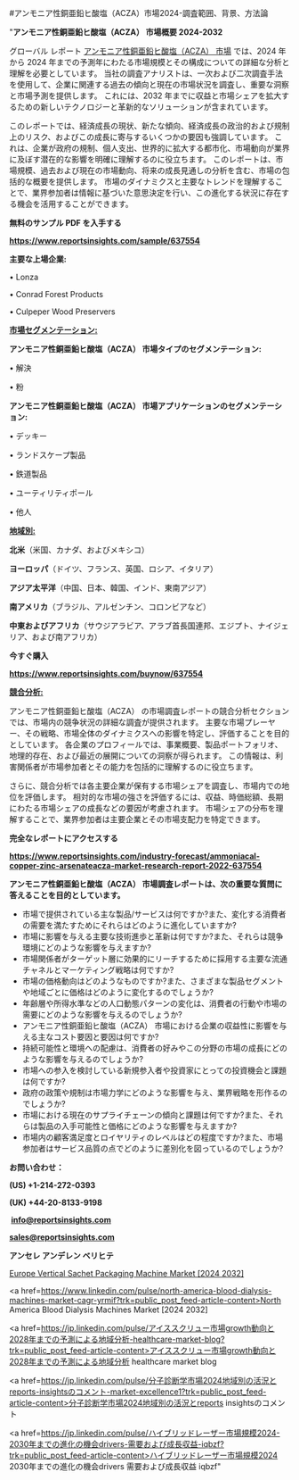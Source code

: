 #アンモニア性銅亜鉛ヒ酸塩（ACZA）市場2024-調査範囲、背景、方法論

"<strong>アンモニア性銅亜鉛ヒ酸塩（ACZA） 市場概要 2024-2032</strong>

グローバル レポート <a href=https://www.reportsinsights.com/sample/637554>アンモニア性銅亜鉛ヒ酸塩（ACZA） 市場</a> では、2024 年から 2024 年までの予測年にわたる市場規模とその構成についての詳細な分析と理解を必要としています。 当社の調査アナリストは、一次および二次調査手法を使用して、企業に関連する過去の傾向と現在の市場状況を調査し、重要な洞察と市場予測を提供します。 これには、2032 年までに収益と市場シェアを拡大​​するための新しいテクノロジーと革新的なソリューションが含まれています。

このレポートでは、経済成長の現状、新たな傾向、経済成長の政治的および規制上のリスク、およびこの成長に寄与するいくつかの要因も強調しています。 これは、企業が政府の規制、個人支出、世界的に拡大する都市化、市場動向が業界に及ぼす潜在的な影響を明確に理解するのに役立ちます。 このレポートは、市場規模、過去および現在の市場動向、将来の成長見通しの分析を含む、市場の包括的な概要を提供します。 市場のダイナミクスと主要なトレンドを理解することで、業界参加者は情報に基づいた意思決定を行い、この進化する状況に存在する機会を活用することができます。

<strong><b>無料のサンプル PDF を入手する</b></strong>

<a href=https://www.reportsinsights.com/sample/637554><strong><u>https://www.reportsinsights.com/sample/637554</u></strong></a>

<strong>主要な上場企業:</strong>

• Lonza

• Conrad Forest Products

• Culpeper Wood Preservers

<strong><u>市場セグメンテーション</u></strong><strong><u>:</u></strong>

<strong>アンモニア性銅亜鉛ヒ酸塩（ACZA） 市場タイプのセグメンテーション:</strong>

• 解決

• 粉

<strong>アンモニア性銅亜鉛ヒ酸塩（ACZA） 市場アプリケーションのセグメンテーション:</strong>

• デッキー

• ランドスケープ製品

• 鉄道製品

• ユーティリティポール

• 他人

<strong><u>地域別</u></strong><strong><u>:</u></strong>

<strong>北米</strong>（米国、カナダ、およびメキシコ）

<strong>ヨーロッパ</strong>（ドイツ、フランス、英国、ロシア、イタリア）

<strong>アジア太平洋</strong>（中国、日本、韓国、インド、東南アジア）

<strong>南アメリカ</strong>（ブラジル、アルゼンチン、コロンビアなど）

<strong>中東およびアフリカ</strong>（サウジアラビア、アラブ首長国連邦、エジプト、ナイジェリア、および南アフリカ）

<strong>今すぐ購入</strong>

<a href=https://www.reportsinsights.com/buynow/637554><strong><u>https://www.reportsinsights.com/buynow/637554</u></strong></a>

<strong><u>競合分析:</u></strong>

アンモニア性銅亜鉛ヒ酸塩（ACZA） の市場調査レポートの競合分析セクションでは、市場内の競争状況の詳細な調査が提供されます。 主要な市場プレーヤー、その戦略、市場全体のダイナミクスへの影響を特定し、評価することを目的としています。 各企業のプロフィールでは、事業概要、製品ポートフォリオ、地理的存在、および最近の展開についての洞察が得られます。 この情報は、利害関係者が市場参加者とその能力を包括的に理解するのに役立ちます。

さらに、競合分析では各主要企業が保有する市場シェアを調査し、市場内での地位を評価します。 相対的な市場の強さを評価するには、収益、時価総額、長期にわたる市場シェアの成長などの要因が考慮されます。 市場シェアの分布を理解することで、業界参加者は主要企業とその市場支配力を特定できます。

<strong>完全なレポートにアクセスする</strong>

<a href=https://www.reportsinsights.com/industry-forecast/ammoniacal-copper-zinc-arsenateacza-market-research-report-2022-637554><strong><u><b>https://www.reportsinsights.com/industry-forecast/ammoniacal-copper-zinc-arsenateacza-market-research-report-2022-637554</b></u></strong></a>

<strong><b>アンモニア性銅亜鉛ヒ酸塩（ACZA） 市場調査レポートは、次の重要な質問に答えることを目的としています。</b></strong>
<ul>
  <li>市場で提供されている主な製品/サービスは何ですか?また、変化する消費者の需要を満たすためにそれらはどのように進化していますか?</li>
  <li>市場に影響を与える主要な技術進歩と革新は何ですか?また、それらは競争環境にどのような影響を与えますか?</li>
  <li>市場関係者がターゲット層に効果的にリーチするために採用する主要な流通チャネルとマーケティング戦略は何ですか?</li>
  <li>市場の価格動向はどのようなものですか?また、さまざまな製品セグメントや地域ごとに価格はどのように変化するのでしょうか?</li>
  <li>年齢層や所得水準などの人口動態パターンの変化は、消費者の行動や市場の需要にどのような影響を与えるのでしょうか?</li>
  <li>アンモニア性銅亜鉛ヒ酸塩（ACZA） 市場における企業の収益性に影響を与える主なコスト要因と要因は何ですか?</li>
  <li>持続可能性と環境への配慮は、消費者の好みやこの分野の市場の成長にどのような影響を与えるのでしょうか?</li>
  <li>市場への参入を検討している新規参入者や投資家にとっての投資機会と課題は何ですか?</li>
  <li>政府の政策や規制は市場力学にどのような影響を与え、業界戦略を形作るのでしょうか?</li>
  <li>市場における現在のサプライチェーンの傾向と課題は何ですか?また、それらは製品の入手可能性と価格にどのような影響を与えますか?</li>
  <li>市場内の顧客満足度とロイヤリティのレベルはどの程度ですか?また、市場参加者はサービス品質の点でどのように差別化を図っているのでしょうか?</li>
</ul>
<strong>お問い合わせ：</strong>

<strong>(US) +1-214-272-0393</strong>

<strong>(UK) +44-20-8133-9198</strong>

<strong> </strong><a href=info@reportsinsights.com><strong><u>info@reportsinsights.com</u></strong></a>

<a href=sales@reportsinsights.com><strong><u>sales@reportsinsights.com</u></strong></a>

<strong>アンセレ アンデレン ベリヒテ</strong>

<a href=https://www.linkedin.com/pulse/europe-vertical-sachet-packaging-machine-market-zljtc/>Europe Vertical Sachet Packaging Machine Market [2024 2032]</a>

<a href=https://www.linkedin.com/pulse/north-america-blood-dialysis-machines-market-cagr-yrmif?trk=public_post_feed-article-content>North America Blood Dialysis Machines Market [2024 2032]</a>

<a href=https://jp.linkedin.com/pulse/アイススクリュー市場growth動向と2028年までの予測による地域分析-healthcare-market-blog?trk=public_post_feed-article-content>アイススクリュー市場growth動向と2028年までの予測による地域分析 healthcare market blog</a>

<a href=https://jp.linkedin.com/pulse/分子診断学市場2024地域別の活況とreports-insightsのコメント-market-excellence1?trk=public_post_feed-article-content>分子診断学市場2024地域別の活況とreports insightsのコメント</a>

<a href=https://jp.linkedin.com/pulse/ハイブリッドレーザー市場規模2024-2030年までの進化の機会drivers-需要および成長収益-iqbzf?trk=public_post_feed-article-content>ハイブリッドレーザー市場規模2024 2030年までの進化の機会drivers 需要および成長収益 iqbzf</a>"
